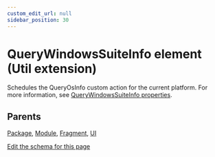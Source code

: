 ```yaml
---
custom_edit_url: null
sidebar_position: 30
---
```

# QueryWindowsSuiteInfo element (Util extension)
Schedules the QueryOsInfo custom action for the current platform. For more information, see [QueryWindowsSuiteInfo properties](../../../wixext/wininfo#querywindowssuiteinfo).

## Parents
[Package](../wxs/package.md), [Module](../wxs/module.md), [Fragment](../wxs/fragment.md), [UI](../wxs/ui.md)

[Edit the schema for this page](https://github.com/wixtoolset/web/blob/master/src/xsd4/util.xsd)